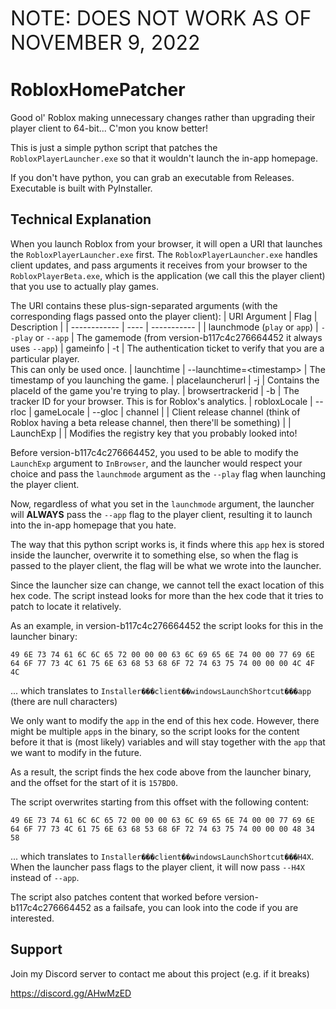 <font size="6">NOTE: DOES NOT WORK AS OF NOVEMBER 9, 2022</font>
# RobloxHomePatcher
Good ol' Roblox making unnecessary changes rather than upgrading their player client to 64-bit... C'mon you know better!

This is just a simple python script that patches the `RobloxPlayerLauncher.exe` so that it wouldn't launch the in-app homepage.

If you don't have python, you can grab an executable from Releases. Executable is built with PyInstaller.

## Technical Explanation
When you launch Roblox from your browser, it will open a URI that launches the `RobloxPlayerLauncher.exe` first. The `RobloxPlayerLauncher.exe` handles client updates, and pass arguments it receives from your browser to the `RobloxPlayerBeta.exe`, which is the application (we call this the player client) that you use to actually play games.

The URI contains these plus-sign-separated arguments (with the corresponding flags passed onto the player client):
| URI Argument | Flag | Description |
| ------------ | ---- | ----------- |
| launchmode (`play` or `app`) | `--play` or `--app` | The gamemode (from version-b117c4c276664452 it always uses `--app`)
| gameinfo | -t | The authentication ticket to verify that you are a particular player.<br/>This can only be used once.
| launchtime | --launchtime=\<timestamp\> | The timestamp of you launching the game.
| placelauncherurl | -j | Contains the placeId of the game you're trying to play.
| browsertrackerid | -b | The tracker ID for your browser. This is for Roblox's analytics.
| robloxLocale | --rloc
| gameLocale | --gloc
| channel | | Client release channel (think of Roblox having a beta release channel, then there'll be something) |
| LaunchExp | | Modifies the registry key that you probably looked into!

Before version-b117c4c276664452, you used to be able to modify the `LaunchExp` argument to `InBrowser`, and the launcher would respect your choice and pass the `launchmode` argument as the `--play` flag when launching the player client.

Now, regardless of what you set in the `launchmode` argument, the launcher will **ALWAYS** pass the `--app` flag to the player client, resulting it to launch into the in-app homepage that you hate.

The way that this python script works is, it finds where this `app` hex is stored inside the launcher, overwrite it to something else, so when the flag is passed to the player client, the flag will be what we wrote into the launcher. 

Since the launcher size can change, we cannot tell the exact location of this hex code. The script instead looks for more than the hex code that it tries to patch to locate it relatively.

As an example, in version-b117c4c276664452 the script looks for this in the launcher binary:
```
49 6E 73 74 61 6C 6C 65 72 00 00 00 63 6C 69 65 6E 74 00 00 77 69 6E 64 6F 77 73 4C 61 75 6E 63 68 53 68 6F 72 74 63 75 74 00 00 00 4C 4F 4C
```
... which translates to `Installer���client��windowsLaunchShortcut���app` (there are null characters)

We only want to modify the `app` in the end of this hex code. However, there might be multiple `app`s in the binary, so the script looks for the content before it that is (most likely) variables and will stay together with the `app` that we want to modify in the future.

As a result, the script finds the hex code above from the launcher binary, and the offset for the start of it is `157BD0`.

The script overwrites starting from this offset with the following content:
```
49 6E 73 74 61 6C 6C 65 72 00 00 00 63 6C 69 65 6E 74 00 00 77 69 6E 64 6F 77 73 4C 61 75 6E 63 68 53 68 6F 72 74 63 75 74 00 00 00 48 34 58
```
... which translates to `Installer���client��windowsLaunchShortcut���H4X`. When the launcher pass flags to the player client, it will now pass `--H4X` instead of `--app`.

The script also patches content that worked before version-b117c4c276664452 as a failsafe, you can look into the code if you are interested.

## Support
Join my Discord server to contact me about this project (e.g. if it breaks)

https://discord.gg/AHwMzED